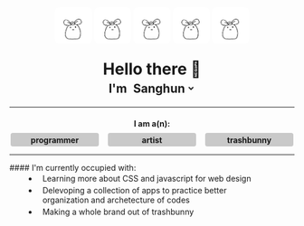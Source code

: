 <style>
ul.tasks {
    padding: 0px;
    width: 80%;
    margin: 0px auto;
}
ul li {
    border-radius: 4px;
    padding: 2px 8px;
}
ul li:hover {
    background-color: rgba(150, 150, 150, 0.5);
}
li.cancel {
    text-decoration: line-through;
}

select {
    cursor: grab;
    background-color: inherit;
    color: inherit;
    font-size: inherit;
    font-family: inherit;
    font-weight: inherit;
    padding: 2px;
    border: none;
    border-radius: 4px;
    text-align: center;
}
option {
    background-color: inherit;
    color: inherit;
}
img {
    border-radius: 8px;
}
div.kws {
    display: flex;
    align-content: center;
    justify-content: center;
    font-size: normal;
    height: 2em;
    transition: all 0.5s ease-out 0.2s;
}
div.kws:hover {
    height: 7em;
    transition: all 0.5s ease-out 0.2s;
}

div.kw,
div.kw-prog,
div.kw-art,
div.kw-trash {
    display: inline-block;
    width: 10em;
    background-color: rgba(150, 150, 150, 0.5);
    padding: 4px 8px;
    margin: 8px;
    height: 1.2em;
    font-size: 14px;
    border-radius: 4px;
    transition: all 0.5s ease-out 0.2s;
    overflow: clip;
}
div.kw-content {
    display: block;
    margin-top: 8px;
    padding: 8px;
    border-top: 2px solid white;
    width: inherit;
    font-size: 12px;
    box-sizing: border-box;
}
div.kw:hover {
    height: 8em;
    transition: all 0.5s ease-in 0.2 s;
}
div.kw-prog:hover {
    height: 8em;
    background-color: rgba(50, 250, 250, 0.5);
}
div.kw-art:hover {
    height: 6em;
    background-color: rgba(250, 50, 250, 0.5);
}
div.kw-trash:hover {
    height: 10em;
    background-color: rgba(255, 255, 255, 0.5);
}
div.keys {
    display: inline-block;
}
div.key {
    display: inline-block;
    text-align: center;
    font-size: 8px;
    border-radius: 4px;
    background-color: rgba(150, 150, 150, 0.5);
    padding: 2px 4px;
}
* {
    cursor: default;
}
</style>

<div align="center">
<div style="margin-bottom:-1em;">
<img src="img/trashbunicon.gif" height="64px">
<img src="img/trashbunicon.gif" height="64px">
<img src="img/trashbunicon.gif" height="64px">
<img src="img/trashbunicon.gif" height="64px">
<img src="img/trashbunicon.gif" height="64px">
</div>
<h1 style="margin-bottom:-1em;">Hello there 👋</h1>
<h2>I'm
<select>
<option> Sanghun </option>
<option> Joseph </option>
<option> Kyo </option>
</select>
</h2>
<hr>
<h4>
I am a(n): 
<div class="kws">
<div class="kw-prog">programmer
<div class="kw-content">
Python<br>
Django<br>
C-Sharp<br>
Go-lang<br>
HTML/CSS<br>
</div>
</div>
<div class="kw-art">artist
<div class="kw-content">
Ceramics<br>
Webtoon<br>
Illustration<br>
</div>
</div>
<div class="kw-trash">trashbunny
<div class="kw-content">
<img src="img/trashbuns.gif" title="trashbunny (noun): a trash bag with its handle ends tied up into a bunny's ears shape.">
</div>
</div>
</div>
</h4>

</div>

<hr>
#### I'm currently occupied with:
<ul class="tasks">
<li> Learning more about CSS and javascript for web design</li>
<li> Delevoping a collection of apps to practice better organization and archetecture of codes </li>
<li> Making a whole brand out of trashbunny</li>
</ul>
</div>
<div>
 